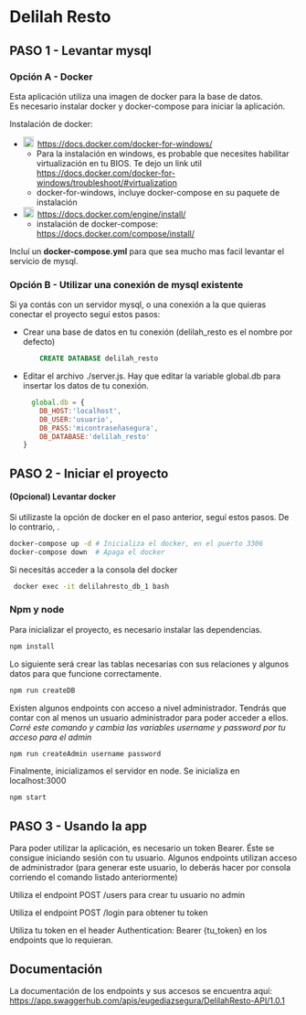 # **Delilah Resto**


## **PASO 1 -  Levantar mysql**

### Opción A - Docker

Esta aplicación utiliza una imagen de docker para la base de datos. <br>
Es necesario instalar docker y docker-compose para iniciar la aplicación. <br>

Instalación de docker: 
- <img style="width: 18px;padding:0px 3px 0 0" width="18px" src="https://cdn1.iconfinder.com/data/icons/operating-system-flat-1/30/windows_7-512.png"/> https://docs.docker.com/docker-for-windows/ 
   - Para la instalación en windows, es probable que necesites habilitar virtualización en tu BIOS. Te dejo un link util https://docs.docker.com/docker-for-windows/troubleshoot/#virtualization
   - docker-for-windows, incluye docker-compose en su paquete de instalación
- <img  style="width: 18px;padding:0px 3px 0 0" width="18px" src="https://cdn2.iconfinder.com/data/icons/designer-skills/128/linux-server-system-platform-os-computer-penguin-512.png"> https://docs.docker.com/engine/install/
  - instalación de docker-compose:  https://docs.docker.com/compose/install/

Incluí un **docker-compose.yml** para que sea mucho mas facil levantar el servicio de mysql.


### Opción B - Utilizar una conexión de mysql existente

Si ya contás con un servidor mysql, o una conexión a la que quieras conectar el proyecto seguí estos pasos:

- Crear una base de datos en tu conexión (delilah_resto es el nombre por defecto)
  ```SQL
      CREATE DATABASE delilah_resto
  ```
- Editar el archivo ./server.js. Hay que editar la variable global.db para insertar los datos de tu conexión.

  ```javascript
    global.db = {
      DB_HOST:'localhost',
      DB_USER:'usuario',
      DB_PASS:'micontraseñasegura',
      DB_DATABASE:'delilah_resto'
  }
  ```


## **PASO 2 - Iniciar el proyecto**

#### (Opcional) Levantar docker
Si utilizaste la opción de docker en el paso anterior, seguí estos pasos. De lo contrario, .

 ```bash
 docker-compose up -d # Inicializa el docker, en el puerto 3306
 docker-compose down  # Apaga el docker
 ```
Si necesitás acceder a la consola del docker
```bash
 docker exec -it delilahresto_db_1 bash
```

### Npm y node

Para inicializar el proyecto, es necesario instalar las dependencias. 

```bash
npm install
```
Lo siguiente será crear las tablas necesarias con sus relaciones y algunos datos para que funcione correctamente.

```bash
npm run createDB 
```
Existen algunos endpoints con acceso a nivel administrador. Tendrás que 
contar con al menos un usuario administrador para poder acceder a ellos. 
*Corré este comando y cambia las variables $username$ y $password$ por tu acceso para el admin*

```bash 
npm run createAdmin username password 
```

Finalmente, inicializamos el servidor en node. Se inicializa en localhost:3000

```bash
npm start
```

## **PASO 3 - Usando la app**
Para poder utilizar la aplicación, es necesario un token Bearer. 
Éste se consigue iniciando sesión con tu usuario. 
Algunos endpoints utilizan acceso de administrador (para generar este usuario, lo deberás hacer por consola corriendo el comando listado anteriormente)

Utiliza el endpoint POST /users para crear tu usuario no admin

Utiliza el endpoint POST /login para obtener tu token

Utiliza tu token en el header Authentication: Bearer {tu_token} en los endpoints que lo requieran.


## **Documentación**
La documentación de los endpoints y sus accesos se encuentra aquí:
https://app.swaggerhub.com/apis/eugediazsegura/DelilahResto-API/1.0.1


